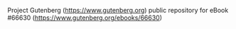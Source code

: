 Project Gutenberg (https://www.gutenberg.org) public repository for
eBook #66630 (https://www.gutenberg.org/ebooks/66630)
